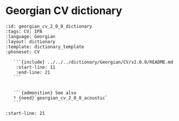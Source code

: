 
# Georgian CV dictionary

``````{dictionary} Georgian CV dictionary
:id: georgian_cv_2_0_0_dictionary
:tags: CV; IPA
:language: Georgian
:layout: dictionary
:template: dictionary_template
:phoneset: CV

   ```{include} ../../../dictionary/Georgian/CV/v2.0.0/README.md
    :start-line: 11
    :end-line: 21
   ```


   ```{admonition} See also
   * {need}`georgian_cv_2_0_0_acoustic`
   ```

``````

```{include} ../../../dictionary/Georgian/CV/v2.0.0/README.md
:start-line: 21
```
